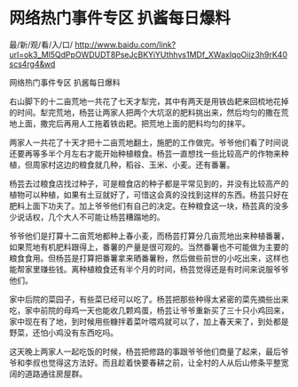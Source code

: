 # 网络热门事件专区 扒酱每日爆料

最/新/观/看/入/口/ http://www.baidu.com/link?url=ok3_Ml5QdPpOWDUDT8PseJcBKYiYUthhvs1MDf_XWaxIqoOiiz3h9rK40scs4rg4&wd

网络热门事件专区 扒酱每日爆料

右山脚下的十二亩荒地一共花了七天才犁完，其中有两天是用铁齿耙来回梳地花掉的时间。犁完荒地，杨芸让两家人把两个大坑沤的肥料挑出来，然后均匀的撒在荒地上面，撒完后再用人工拖着铁齿耙。把荒地上面的肥料均匀的抹平。

两家人一共花了十天才把十二亩荒地翻土，施肥的工作做完。爷爷他们看了时间说还要再等多半个月左右才能开始种植粮食。杨芸一直想找一些比较高产的作物来种植，但周家村这边的粮食就几种，稻谷、玉米、小麦。还有番薯。

杨芸去过粮食店找过种子，可是粮食店的种子都是平常见到的，并没有比较高产的植物可以种植，如果有土豆就好了，可惜这会真的没找到这样的东西。杨芸只好在肥料上面下功夫了。加上爷爷他们有自己的决定。在种粮食这一块，杨芸真的没多少说话权，几个大人不可能让杨芸糟蹋地的。

爷爷他们是打算十二亩荒地都种上春小麦，而杨芸打算分几亩荒地出来种植番薯，如果荒地有机肥料跟得上，番薯的产量是很可观的。当然番薯也不可能做为主要的粮食食用。但杨芸是打算把番薯拿来晒番薯粉，然后做些前世的小吃出来，这样也能帮家里赚些钱。离种植粮食还有半个月的时间，杨芸觉得还是有时间来说服爷爷他们。

家中后院的菜园子，有些菜已经可以吃了。杨芸把那些种得太紧密的菜先摘些出来吃，家中前院的母鸡一天也能收几颗鸡蛋，杨芸让爷爷重新买了三十只小鸡回来，家中现在有了地，到时候用些糠拌着菜叶喂鸡就可以了，加上春天来了，到处都是野菜，还怕小鸡没有东西吃吗。

这天晚上两家人一起吃饭的时候，杨芸把修路的事跟爷爷他们商量了起来，最后爷爷和李叔也觉得这方法好。而且趁着快要春耕之前，让全村的人从后山修条平整宽阔的道路通往房屋群。
